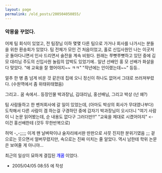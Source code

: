 ```yaml
---
layout: page
permalink: /old_posts/200504050855/
---
```


### 악몽을 꾸었다.

어제 팀 회식이 있었고, 전 팀장님 이하 몇몇 다른 팀으로 가거나 회사를 나가시는 분들을 위한 환송회가 있었다.
팀 전체가 모인 건 처음이었고, 홀로 신입사원인 나는 이곳저곳 돌아다니면서 인사 드리면서 술잔을 계속 비웠다. 원래는 쭈뼛쭈뼛하고 있던 중에 김 모 대리님 주도의 신입사원 놀림의 압박도 있었기에.. 
일년 선배인 홍 모 선배가 화살을 다 맞았다. 
"애 교육을 잘 했어야지~~ ㅋㅋ"
"작년에는 안이랬는데~~" 등등..

얼추 한 병 좀 넘게 비운 것 같은데 집에 오니 정신이 하나도 없어서 그대로 쓰러져부렀다.
(수원역에서 좀 위태위태했음)

그리고.. 꿈 속에서..
등장인물 박과장님, 김대리님, 홍선배님, 그리고 박상 (넌 왜?)

팀 사람들하고 한 벤처회사에 갈 일이 있었는데, (아마도 박상의 회사가 무대였나부다)
도착해서 다른 사람이 겜 하는걸 구경하던 중에 갑자기 박과장님이 오시더니
"여기 사람이 니 논문 읽어봤는데, 순 내용도 없다구 그러더만!!"
"교육을 제대로 시켰어야지" <- 이건 홍선배한테 (것두 무한반복으로)

허억 -_-;;;;; 이게 왠 날벼락이냐
술자리에서완 딴판으로 사뭇 진지한 분위기였음 ;;;
겉으로는 웃으면서 얼버무렸지만, 속으로는 진짜 미치는 줄 알았다.
역시 남한테 학위 논문은 보여줄 게 아니야...

최근의 일상이 묘하게 결집된 <b><font color="#3333ff">개꿈</font></b> 이었다.




- 2005/04/05 08:55 에 작성